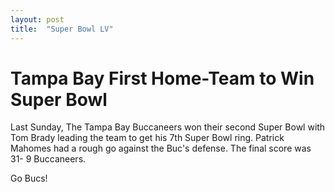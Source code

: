 ```yaml
---
layout: post
title:  "Super Bowl LV"
---
```


# Tampa Bay First Home-Team to Win Super Bowl

Last Sunday, The Tampa Bay Buccaneers won their 
second Super Bowl with Tom Brady leading the team to get his 7th Super Bowl 
ring. Patrick Mahomes had a rough go against the Buc's defense. The final score
was 31- 9 Buccaneers.

Go Bucs!
